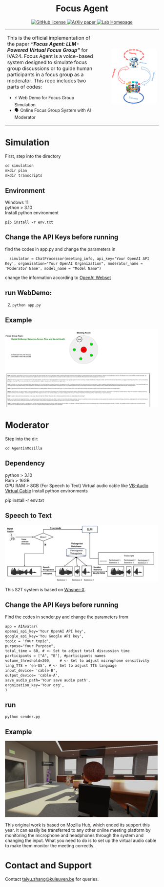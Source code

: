 <h1 align="center">Focus Agent</h1>

<p align="center">
  <a href="https://github.com/AriaXR/FocusAgent/blob/main/LICENSE">
        <img src="https://img.shields.io/github/license/AriaXR/FocusAgent.svg"
             alt="GitHub license">
  </a>

  <a href="https://arxiv.org/abs/2409.01907">
        <img src="http://img.shields.io/badge/Arxiv-2409.01907-B31B1B.svg"
             alt="ArXiv paper">
  </a>

  <a href="https://aria.cs.kuleuven.be">
  	<img src="https://img.shields.io/badge/Lab-Homepage-blue"
   	     alt="Lab Homepage">
  </a>

<table style="width:100%; border-collapse: collapse; border: 0;">
<tr style="border: none;">
<td style="width:60%; border: 0; vertical-align: middle; font-size: 14px;">

<p style="font-size: 16px;">
	This is the official implementation of the paper <strong><em>“Focus Agent: LLM-Powered Virtual Focus Group”</em></strong> for IVA24. Focus Agent is a voice-based system designed to simulate focus group discussions or to guide human participants in a focus group as a moderator. This repo includes two parts of codes:  

 - ⚡️ Web Demo for Focus Group Simulation  
 - 🗣️ Online Focus Group System with AI Moderator

</td>
<td style="width:40%; border: 0; text-align: right; vertical-align: middle;">

<img src="image/FocusGroupSimulation.png" alt="Focus Agent" style="max-width:80%;">

</td>
</tr>
</table>

# Simulation
First, step into the directory  

    cd simulation  
    mkdir plan
    mkdir transcripts
    
  ## Environment
  Windows 11  
  python > 3.10  
  Install python environment  

    pip install -r env.txt       
  

  ## Change the API Keys before running
  find the codes in app.py and change the parameters in   
  
      simulator = ChatProcessor(meeting_info, api_key='Your OpenAI API Key', organization="Your OpenAI Organization", moderator_name = 'Moderator Name', model_name = "Model Name")  

      
  change the information according to [OpenAI Webset](https://platform.openai.com/docs/concepts)


  ## run WebDemo:  
  2. `python app.py`

 ## Example
<img src="image/AISimulation.png" alt="Simulation" width="500">
 


# Moderator
Step into the dir:  

    cd AgentinMozilla
  
 ## Dependency
 python > 3.10  
 Ram > 16GB  
 GPU RAM > 8GB (For Speech to Text) 
 Virtual audio cable like [VB-Audio Virtual Cable](https://vb-audio.com/Cable/#DownloadCable)
 Install python environments

   pip install -r env.txt

## Speech to Text

<img src="image/S2T.png" alt="Simulation" width="500">

This S2T system is based on [Whsper-X](https://github.com/m-bain/whisperX/blob/main).

## Change the API Keys before running

Find the codes in sender.py and change the parameters from  

    app = AIAvatar(
    openai_api_key='Your OpenAI API key',
    google_api_key='You Google API key',
    topic = 'Your topic',
    purpose="Your Purpose",
    total_time = 60, # <- Set to adjust total discussion time
    participants = ["A", "B"], #participants names
    volume_threshold=200,    # <- Set to adjust microphone sensitivity
    lang_TTS = 'en-US', # <- Set to adjust TTS language
    input_device= 'cable-B',
    output_device= 'cable-A',
    save_audio_path='Your save audio path',
    orgnization_key='Your org',
    )


 ## run 
 ```
python sender.py
 ```

 ## Example
 
<img src="image/FocusAgent.png" alt="Simulation" width="500">
	
This original work is based on Mozilla Hub, which ended its support this year. It can easily be transferred to any other online meeting platform by monitoring the microphone and headphones through the system and changing the input. What you need to do is to set up the virtual audio cable to make them monitor the meeting correctly.

 # Contact and Support 

 Contact taiyu.zhang@kuleuven.be for queries.


 



